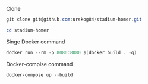 Clone

``` powershell
git clone git@github.com:urskog84/stadium-homer.git

cd stadium-homer
```
Singe Docker command

``` powershell
docker run --rm -p 8080:8080 $(docker build . -q)
```

Docker-compise command

``` powershell
docker-compose up --build
```
